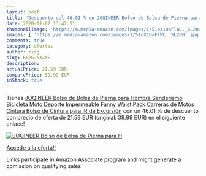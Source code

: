 ```yaml
---
layout: post
title: 'Descuento del 46.01 % en JOQINEER Bolso de Bolsa de Pierna para H'
date: 2020-11-02 13:42:51
thumbnailImage: 'https://m.media-amazon.com/images/I/51oX1UaFlWL._SL200_.jpg'
images: [ 'https://m.media-amazon.com/images/I/51oX1UaFlWL._SL200_.jpg' ]
comments: true
category: ofertas
author: ring
slug: B07GJNXZXP
description:
actualPrice: 21.59 EUR
comparePrice: 39.99 EUR
inStock: true
---
```


Tienes [JOQINEER Bolso de Bolsa de Pierna para Hombre Senderismo Bicicleta Moto Deporte Impermeable Fanny Waist Pack Carreras de Motos Cintura Bolso de Cintura para IR de Excursión](https://www.amazon.es/dp/B07GJNXZXP/?tag=tolees-21) con un 46.01 % de descuento con precio de oferta de 21.59 EUR (original: 39.99 EUR) en el siguiente enlace!

[![JOQINEER Bolso de Bolsa de Pierna para H](https://m.media-amazon.com/images/I/51oX1UaFlWL._SL200_.jpg)](https://www.amazon.es/dp/B07GJNXZXP/?tag=tolees-21)

[Accede a la oferta!!](https://www.amazon.es/dp/B07GJNXZXP/?tag=tolees-21)

Links participate in Amazon Associate program and might generate a comission on qualifying sales


